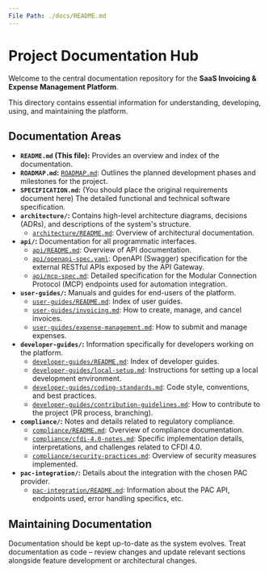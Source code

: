 ```yaml
---
File Path: ./docs/README.md
---
```

# Project Documentation Hub

Welcome to the central documentation repository for the **SaaS Invoicing & Expense Management Platform**.

This directory contains essential information for understanding, developing, using, and maintaining the platform.

## Documentation Areas

*   **`README.md` (This file):** Provides an overview and index of the documentation.
*   **`ROADMAP.md`:** [`ROADMAP.md`](./ROADMAP.md): Outlines the planned development phases and milestones for the project.
*   **`SPECIFICATION.md`:** (You should place the original requirements document here) The detailed functional and technical software specification.
*   **`architecture/`:** Contains high-level architecture diagrams, decisions (ADRs), and descriptions of the system's structure.
    *   [`architecture/README.md`](./architecture/README.md): Overview of architectural documentation.
*   **`api/`:** Documentation for all programmatic interfaces.
    *   [`api/README.md`](./api/README.md): Overview of API documentation.
    *   [`api/openapi-spec.yaml`](./api/openapi-spec.yaml): OpenAPI (Swagger) specification for the external RESTful APIs exposed by the API Gateway.
    *   [`api/mcp-spec.md`](./api/mcp-spec.md): Detailed specification for the Modular Connection Protocol (MCP) endpoints used for automation integration.
*   **`user-guides/`:** Manuals and guides for end-users of the platform.
    *   [`user-guides/README.md`](./user-guides/README.md): Index of user guides.
    *   [`user-guides/invoicing.md`](./user-guides/invoicing.md): How to create, manage, and cancel invoices.
    *   [`user-guides/expense-management.md`](./user-guides/expense-management.md): How to submit and manage expenses.
*   **`developer-guides/`:** Information specifically for developers working on the platform.
    *   [`developer-guides/README.md`](./developer-guides/README.md): Index of developer guides.
    *   [`developer-guides/local-setup.md`](./developer-guides/local-setup.md): Instructions for setting up a local development environment.
    *   [`developer-guides/coding-standards.md`](./developer-guides/coding-standards.md): Code style, conventions, and best practices.
    *   [`developer-guides/contribution-guidelines.md`](./developer-guides/contribution-guidelines.md): How to contribute to the project (PR process, branching).
*   **`compliance/`:** Notes and details related to regulatory compliance.
    *   [`compliance/README.md`](./compliance/README.md): Overview of compliance documentation.
    *   [`compliance/cfdi-4.0-notes.md`](./compliance/cfdi-4.0-notes.md): Specific implementation details, interpretations, and challenges related to CFDI 4.0.
    *   [`compliance/security-practices.md`](./compliance/security-practices.md): Overview of security measures implemented.
*   **`pac-integration/`:** Details about the integration with the chosen PAC provider.
    *   [`pac-integration/README.md`](./pac-integration/README.md): Information about the PAC API, endpoints used, error handling specifics, etc.

## Maintaining Documentation

Documentation should be kept up-to-date as the system evolves. Treat documentation as code – review changes and update relevant sections alongside feature development or architectural changes.